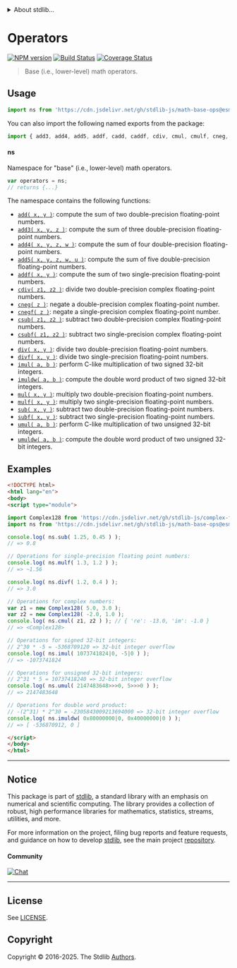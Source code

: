 <!--

@license Apache-2.0

Copyright (c) 2021 The Stdlib Authors.

Licensed under the Apache License, Version 2.0 (the "License");
you may not use this file except in compliance with the License.
You may obtain a copy of the License at

   http://www.apache.org/licenses/LICENSE-2.0

Unless required by applicable law or agreed to in writing, software
distributed under the License is distributed on an "AS IS" BASIS,
WITHOUT WARRANTIES OR CONDITIONS OF ANY KIND, either express or implied.
See the License for the specific language governing permissions and
limitations under the License.

-->


<details>
  <summary>
    About stdlib...
  </summary>
  <p>We believe in a future in which the web is a preferred environment for numerical computation. To help realize this future, we've built stdlib. stdlib is a standard library, with an emphasis on numerical and scientific computation, written in JavaScript (and C) for execution in browsers and in Node.js.</p>
  <p>The library is fully decomposable, being architected in such a way that you can swap out and mix and match APIs and functionality to cater to your exact preferences and use cases.</p>
  <p>When you use stdlib, you can be absolutely certain that you are using the most thorough, rigorous, well-written, studied, documented, tested, measured, and high-quality code out there.</p>
  <p>To join us in bringing numerical computing to the web, get started by checking us out on <a href="https://github.com/stdlib-js/stdlib">GitHub</a>, and please consider <a href="https://opencollective.com/stdlib">financially supporting stdlib</a>. We greatly appreciate your continued support!</p>
</details>

# Operators

[![NPM version][npm-image]][npm-url] [![Build Status][test-image]][test-url] [![Coverage Status][coverage-image]][coverage-url] <!-- [![dependencies][dependencies-image]][dependencies-url] -->

> Base (i.e., lower-level) math operators.



<section class="usage">

## Usage

```javascript
import ns from 'https://cdn.jsdelivr.net/gh/stdlib-js/math-base-ops@esm/index.mjs';
```

You can also import the following named exports from the package:

```javascript
import { add3, add4, add5, addf, cadd, caddf, cdiv, cmul, cmulf, cneg, cnegf, csub, csubf, div, divf, imul, imuldw, mul, mulf, sub, subf, umul, umuldw } from 'https://cdn.jsdelivr.net/gh/stdlib-js/math-base-ops@esm/index.mjs';
```

#### ns

Namespace for "base" (i.e., lower-level) math operators.

```javascript
var operators = ns;
// returns {...}
```

The namespace contains the following functions:

<!-- <toc pattern="*"> -->

<div class="namespace-toc">

-   <span class="signature">[`add( x, y )`][@stdlib/number/float64/base/add]</span><span class="delimiter">: </span><span class="description">compute the sum of two double-precision floating-point numbers.</span>
-   <span class="signature">[`add3( x, y, z )`][@stdlib/math/base/ops/add3]</span><span class="delimiter">: </span><span class="description">compute the sum of three double-precision floating-point numbers.</span>
-   <span class="signature">[`add4( x, y, z, w )`][@stdlib/math/base/ops/add4]</span><span class="delimiter">: </span><span class="description">compute the sum of four double-precision floating-point numbers.</span>
-   <span class="signature">[`add5( x, y, z, w, u )`][@stdlib/math/base/ops/add5]</span><span class="delimiter">: </span><span class="description">compute the sum of five double-precision floating-point numbers.</span>
-   <span class="signature">[`addf( x, y )`][@stdlib/math/base/ops/addf]</span><span class="delimiter">: </span><span class="description">compute the sum of two single-precision floating-point numbers.</span>
-   <span class="signature">[`cdiv( z1, z2 )`][@stdlib/math/base/ops/cdiv]</span><span class="delimiter">: </span><span class="description">divide two double-precision complex floating-point numbers.</span>
-   <span class="signature">[`cneg( z )`][@stdlib/math/base/ops/cneg]</span><span class="delimiter">: </span><span class="description">negate a double-precision complex floating-point number.</span>
-   <span class="signature">[`cnegf( z )`][@stdlib/math/base/ops/cnegf]</span><span class="delimiter">: </span><span class="description">negate a single-precision complex floating-point number.</span>
-   <span class="signature">[`csub( z1, z2 )`][@stdlib/math/base/ops/csub]</span><span class="delimiter">: </span><span class="description">subtract two double-precision complex floating-point numbers.</span>
-   <span class="signature">[`csubf( z1, z2 )`][@stdlib/math/base/ops/csubf]</span><span class="delimiter">: </span><span class="description">subtract two single-precision complex floating-point numbers.</span>
-   <span class="signature">[`div( x, y )`][@stdlib/math/base/ops/div]</span><span class="delimiter">: </span><span class="description">divide two double-precision floating-point numbers.</span>
-   <span class="signature">[`divf( x, y )`][@stdlib/math/base/ops/divf]</span><span class="delimiter">: </span><span class="description">divide two single-precision floating-point numbers.</span>
-   <span class="signature">[`imul( a, b )`][@stdlib/math/base/ops/imul]</span><span class="delimiter">: </span><span class="description">perform C-like multiplication of two signed 32-bit integers.</span>
-   <span class="signature">[`imuldw( a, b )`][@stdlib/math/base/ops/imuldw]</span><span class="delimiter">: </span><span class="description">compute the double word product of two signed 32-bit integers.</span>
-   <span class="signature">[`mul( x, y )`][@stdlib/math/base/ops/mul]</span><span class="delimiter">: </span><span class="description">multiply two double-precision floating-point numbers.</span>
-   <span class="signature">[`mulf( x, y )`][@stdlib/math/base/ops/mulf]</span><span class="delimiter">: </span><span class="description">multiply two single-precision floating-point numbers.</span>
-   <span class="signature">[`sub( x, y )`][@stdlib/math/base/ops/sub]</span><span class="delimiter">: </span><span class="description">subtract two double-precision floating-point numbers.</span>
-   <span class="signature">[`subf( x, y )`][@stdlib/math/base/ops/subf]</span><span class="delimiter">: </span><span class="description">subtract two single-precision floating-point numbers.</span>
-   <span class="signature">[`umul( a, b )`][@stdlib/math/base/ops/umul]</span><span class="delimiter">: </span><span class="description">perform C-like multiplication of two unsigned 32-bit integers.</span>
-   <span class="signature">[`umuldw( a, b )`][@stdlib/math/base/ops/umuldw]</span><span class="delimiter">: </span><span class="description">compute the double word product of two unsigned 32-bit integers.</span>

</div>

<!-- </toc> -->

</section>

<!-- /.usage -->

<section class="examples">

## Examples

<!-- TODO: better examples -->

<!-- eslint no-undef: "error" -->

```html
<!DOCTYPE html>
<html lang="en">
<body>
<script type="module">

import Complex128 from 'https://cdn.jsdelivr.net/gh/stdlib-js/complex-float64-ctor@esm/index.mjs';
import ns from 'https://cdn.jsdelivr.net/gh/stdlib-js/math-base-ops@esm/index.mjs';

console.log( ns.sub( 1.25, 0.45 ) );
// => 0.8

// Operations for single-precision floating point numbers:
console.log( ns.mulf( 1.3, 1.2 ) );
// => ~1.56

console.log( ns.divf( 1.2, 0.4 ) );
// => 3.0

// Operations for complex numbers:
var z1 = new Complex128( 5.0, 3.0 );
var z2 = new Complex128( -2.0, 1.0 );
console.log( ns.cmul( z1, z2 ) ); // { 're': -13.0, 'im': -1.0 }
// => <Complex128>

// Operations for signed 32-bit integers:
// 2^30 * -5 = -5368709120 => 32-bit integer overflow
console.log( ns.imul( 1073741824|0, -5|0 ) );
// => -1073741824

// Operations for unsigned 32-bit integers:
// 2^31 * 5 = 10737418240 => 32-bit integer overflow
console.log( ns.umul( 2147483648>>>0, 5>>>0 ) );
// => 2147483648

// Operations for double word product:
// -(2^31) * 2^30 = -2305843009213694000 => 32-bit integer overflow
console.log( ns.imuldw( 0x80000000|0, 0x40000000|0 ) );
// => [ -536870912, 0 ]

</script>
</body>
</html>
```

</section>

<!-- /.examples -->

<!-- Section for related `stdlib` packages. Do not manually edit this section, as it is automatically populated. -->

<section class="related">

</section>

<!-- /.related -->

<!-- Section for all links. Make sure to keep an empty line after the `section` element and another before the `/section` close. -->


<section class="main-repo" >

* * *

## Notice

This package is part of [stdlib][stdlib], a standard library with an emphasis on numerical and scientific computing. The library provides a collection of robust, high performance libraries for mathematics, statistics, streams, utilities, and more.

For more information on the project, filing bug reports and feature requests, and guidance on how to develop [stdlib][stdlib], see the main project [repository][stdlib].

#### Community

[![Chat][chat-image]][chat-url]

---

## License

See [LICENSE][stdlib-license].


## Copyright

Copyright &copy; 2016-2025. The Stdlib [Authors][stdlib-authors].

</section>

<!-- /.stdlib -->

<!-- Section for all links. Make sure to keep an empty line after the `section` element and another before the `/section` close. -->

<section class="links">

[npm-image]: http://img.shields.io/npm/v/@stdlib/math-base-ops.svg
[npm-url]: https://npmjs.org/package/@stdlib/math-base-ops

[test-image]: https://github.com/stdlib-js/math-base-ops/actions/workflows/test.yml/badge.svg?branch=main
[test-url]: https://github.com/stdlib-js/math-base-ops/actions/workflows/test.yml?query=branch:main

[coverage-image]: https://img.shields.io/codecov/c/github/stdlib-js/math-base-ops/main.svg
[coverage-url]: https://codecov.io/github/stdlib-js/math-base-ops?branch=main

<!--

[dependencies-image]: https://img.shields.io/david/stdlib-js/math-base-ops.svg
[dependencies-url]: https://david-dm.org/stdlib-js/math-base-ops/main

-->

[chat-image]: https://img.shields.io/gitter/room/stdlib-js/stdlib.svg
[chat-url]: https://app.gitter.im/#/room/#stdlib-js_stdlib:gitter.im

[stdlib]: https://github.com/stdlib-js/stdlib

[stdlib-authors]: https://github.com/stdlib-js/stdlib/graphs/contributors

[umd]: https://github.com/umdjs/umd
[es-module]: https://developer.mozilla.org/en-US/docs/Web/JavaScript/Guide/Modules

[deno-url]: https://github.com/stdlib-js/math-base-ops/tree/deno
[deno-readme]: https://github.com/stdlib-js/math-base-ops/blob/deno/README.md
[umd-url]: https://github.com/stdlib-js/math-base-ops/tree/umd
[umd-readme]: https://github.com/stdlib-js/math-base-ops/blob/umd/README.md
[esm-url]: https://github.com/stdlib-js/math-base-ops/tree/esm
[esm-readme]: https://github.com/stdlib-js/math-base-ops/blob/esm/README.md
[branches-url]: https://github.com/stdlib-js/math-base-ops/blob/main/branches.md

[stdlib-license]: https://raw.githubusercontent.com/stdlib-js/math-base-ops/main/LICENSE

<!-- <toc-links> -->

[@stdlib/number/float64/base/add]: https://github.com/stdlib-js/number-float64-base-add/tree/esm

[@stdlib/math/base/ops/add3]: https://github.com/stdlib-js/math-base-ops-add3/tree/esm

[@stdlib/math/base/ops/add4]: https://github.com/stdlib-js/math-base-ops-add4/tree/esm

[@stdlib/math/base/ops/add5]: https://github.com/stdlib-js/math-base-ops-add5/tree/esm

[@stdlib/math/base/ops/addf]: https://github.com/stdlib-js/math-base-ops-addf/tree/esm

[@stdlib/math/base/ops/cdiv]: https://github.com/stdlib-js/math-base-ops-cdiv/tree/esm

[@stdlib/math/base/ops/cneg]: https://github.com/stdlib-js/math-base-ops-cneg/tree/esm

[@stdlib/math/base/ops/cnegf]: https://github.com/stdlib-js/math-base-ops-cnegf/tree/esm

[@stdlib/math/base/ops/csub]: https://github.com/stdlib-js/math-base-ops-csub/tree/esm

[@stdlib/math/base/ops/csubf]: https://github.com/stdlib-js/math-base-ops-csubf/tree/esm

[@stdlib/math/base/ops/div]: https://github.com/stdlib-js/math-base-ops-div/tree/esm

[@stdlib/math/base/ops/divf]: https://github.com/stdlib-js/math-base-ops-divf/tree/esm

[@stdlib/math/base/ops/imul]: https://github.com/stdlib-js/math-base-ops-imul/tree/esm

[@stdlib/math/base/ops/imuldw]: https://github.com/stdlib-js/math-base-ops-imuldw/tree/esm

[@stdlib/math/base/ops/mul]: https://github.com/stdlib-js/math-base-ops-mul/tree/esm

[@stdlib/math/base/ops/mulf]: https://github.com/stdlib-js/math-base-ops-mulf/tree/esm

[@stdlib/math/base/ops/sub]: https://github.com/stdlib-js/math-base-ops-sub/tree/esm

[@stdlib/math/base/ops/subf]: https://github.com/stdlib-js/math-base-ops-subf/tree/esm

[@stdlib/math/base/ops/umul]: https://github.com/stdlib-js/math-base-ops-umul/tree/esm

[@stdlib/math/base/ops/umuldw]: https://github.com/stdlib-js/math-base-ops-umuldw/tree/esm

<!-- </toc-links> -->

</section>

<!-- /.links -->
